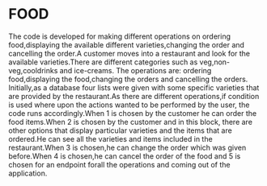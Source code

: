 # FOOD
The code is developed for making different operations on ordering food,displaying the available different varieties,changing the order and cancelling the order.A customer moves into a restaurant and look for the available varieties.There are different categories such as veg,non-veg,cooldrinks and ice-creams.
The operations are:
ordering food,displaying the food,changing the orders and cancelling the orders.
Initially,as a database four lists were given with some specific varieties that are provided by the restaurant.As there are different operations,if condition is used where upon the actions wanted to be performed by the user, the code runs accordingly.When 1 is chosen by the customer he can order the food items.When 2 is chosen by the customer and in this block, there are other options that display particular varieties and the items that are ordered.He can see all the varieties and items included in the restaurant.When 3 is chosen,he can change the order which was given before.When 4 is chosen,he can cancel the order of the food and 5 is chosen for an endpoint forall the operations and coming out of the application.
